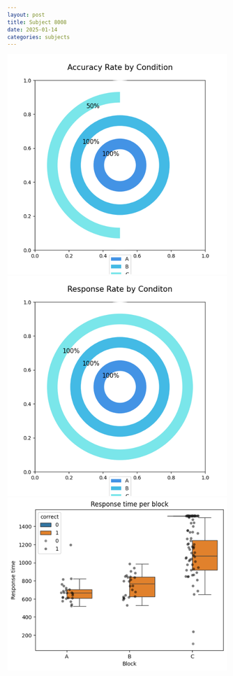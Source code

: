 ```yaml
---
layout: post
title: Subject 8008
date: 2025-01-14
categories: subjects
---
```


![](data/8008/run-10/8008_accuracy_rate.png)
![](data/8008/run-10/8008_response_rate.png)
![](data/8008/run-10/8008_rt.png)
